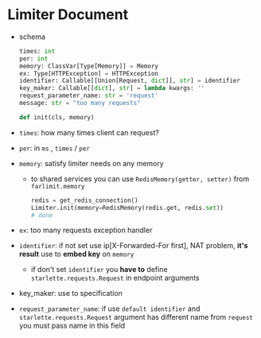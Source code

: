 # Limiter Document
 - schema
    ```py
    times: int
    per: int
    memory: ClassVar[Type[Memory]] = Memory
    ex: Type[HTTPException] = HTTPException
    identifier: Callable[[Union[Request, dict]], str] = identifier
    key_maker: Callable[[dict], str] = lambda kwargs: ''
    request_parameter_name: str = 'request'
    message: str = "too many requests"

    def init(cls, memory)
    ```

 - `times`: how many times client can request?
 - `per`: in `ms` , `times` / `per`
 - `memory`: satisfy limiter needs on any memory
   - to shared services you can use `RedisMemory(getter, setter)` from `farlimit.memory`
        ```py
        redis = get_redis_connection()
        Limiter.init(memory=RedisMemory(redis.get, redis.set))
        # done
        ```
 - `ex`: too many requests exception handler 
 - `identifier`: if not set use ip[X-Forwarded-For first], NAT problem, **it's result** use to **embed key** on `memory`
   - if don't set `identifier` you **have to** define `starlette.requests.Request` in endpoint arguments
  - key_maker: use to specification
 - `request_parameter_name`: if use `default identifier` and `starlette.requests.Request` argument has different name from `request` you must pass name in this field 